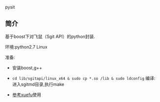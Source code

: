 pysit

简介
-----
基于boost下对飞鼠（Sgit API）的python封装.

环境:python2.7 Linux

准备:
- 安装boost,g++
- `cd lib/sgitapi/linux_x64 & sudo cp *.so /lib & sudo ldconfig`
编译:
    进入sgitmd目录,执行make




- [参考xuefu](https://code.google.com/p/pyctp/)使用